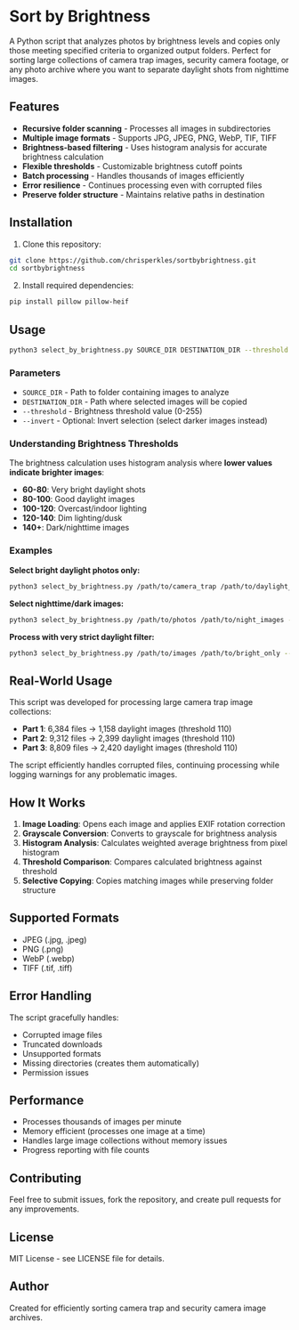 # Sort by Brightness

A Python script that analyzes photos by brightness levels and copies only those meeting specified criteria to organized output folders. Perfect for sorting large collections of camera trap images, security camera footage, or any photo archive where you want to separate daylight shots from nighttime images.

## Features

- **Recursive folder scanning** - Processes all images in subdirectories
- **Multiple image formats** - Supports JPG, JPEG, PNG, WebP, TIF, TIFF
- **Brightness-based filtering** - Uses histogram analysis for accurate brightness calculation
- **Flexible thresholds** - Customizable brightness cutoff points
- **Batch processing** - Handles thousands of images efficiently  
- **Error resilience** - Continues processing even with corrupted files
- **Preserve folder structure** - Maintains relative paths in destination

## Installation

1. Clone this repository:
```bash
git clone https://github.com/chrisperkles/sortbybrightness.git
cd sortbybrightness
```

2. Install required dependencies:
```bash
pip install pillow pillow-heif
```

## Usage

```bash
python3 select_by_brightness.py SOURCE_DIR DESTINATION_DIR --threshold BRIGHTNESS_VALUE [--invert]
```

### Parameters

- `SOURCE_DIR` - Path to folder containing images to analyze
- `DESTINATION_DIR` - Path where selected images will be copied
- `--threshold` - Brightness threshold value (0-255)
- `--invert` - Optional: Invert selection (select darker images instead)

### Understanding Brightness Thresholds

The brightness calculation uses histogram analysis where **lower values indicate brighter images**:

- **60-80**: Very bright daylight shots
- **80-100**: Good daylight images  
- **100-120**: Overcast/indoor lighting
- **120-140**: Dim lighting/dusk
- **140+**: Dark/nighttime images

### Examples

**Select bright daylight photos only:**
```bash
python3 select_by_brightness.py /path/to/camera_trap /path/to/daylight_only --threshold 90
```

**Select nighttime/dark images:**
```bash
python3 select_by_brightness.py /path/to/photos /path/to/night_images --threshold 90 --invert
```

**Process with very strict daylight filter:**
```bash
python3 select_by_brightness.py /path/to/images /path/to/bright_only --threshold 70
```

## Real-World Usage

This script was developed for processing large camera trap image collections:

- **Part 1**: 6,384 files → 1,158 daylight images (threshold 110)
- **Part 2**: 9,312 files → 2,399 daylight images (threshold 110)  
- **Part 3**: 8,809 files → 2,420 daylight images (threshold 110)

The script efficiently handles corrupted files, continuing processing while logging warnings for any problematic images.

## How It Works

1. **Image Loading**: Opens each image and applies EXIF rotation correction
2. **Grayscale Conversion**: Converts to grayscale for brightness analysis
3. **Histogram Analysis**: Calculates weighted average brightness from pixel histogram
4. **Threshold Comparison**: Compares calculated brightness against threshold
5. **Selective Copying**: Copies matching images while preserving folder structure

## Supported Formats

- JPEG (.jpg, .jpeg)
- PNG (.png)
- WebP (.webp)
- TIFF (.tif, .tiff)

## Error Handling

The script gracefully handles:
- Corrupted image files
- Truncated downloads
- Unsupported formats
- Missing directories (creates them automatically)
- Permission issues

## Performance

- Processes thousands of images per minute
- Memory efficient (processes one image at a time)
- Handles large image collections without memory issues
- Progress reporting with file counts

## Contributing

Feel free to submit issues, fork the repository, and create pull requests for any improvements.

## License

MIT License - see LICENSE file for details.

## Author

Created for efficiently sorting camera trap and security camera image archives.